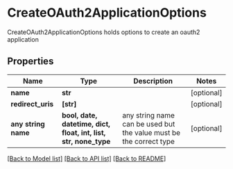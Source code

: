 # CreateOAuth2ApplicationOptions

CreateOAuth2ApplicationOptions holds options to create an oauth2 application

## Properties
Name | Type | Description | Notes
------------ | ------------- | ------------- | -------------
**name** | **str** |  | [optional] 
**redirect_uris** | **[str]** |  | [optional] 
**any string name** | **bool, date, datetime, dict, float, int, list, str, none_type** | any string name can be used but the value must be the correct type | [optional]

[[Back to Model list]](../README.md#documentation-for-models) [[Back to API list]](../README.md#documentation-for-api-endpoints) [[Back to README]](../README.md)


